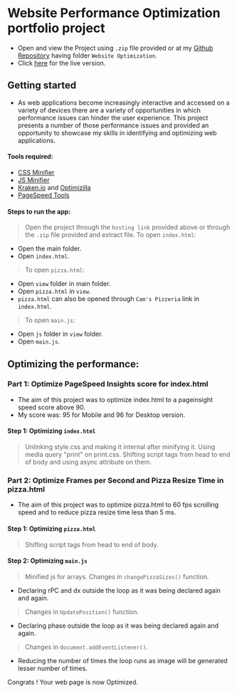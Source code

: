 # Website Performance Optimization portfolio project

* Open and view the Project using `.zip` file provided or at my [Github Repository](https://github.com/madhur-taneja/Front-End-Projects) having folder `Website Optimization`.
* Click [here](https://madhur-taneja.github.io/Front-End-Projects/Project%207%20(Website%20Optimization)/index.html) for the live version.

## Getting started
* As web applications become increasingly interactive and accessed on a variety of devices there are a variety of opportunities in which performance issues can hinder the user experience. This project presents a number of those performance issues and provided an opportunity to showcase my skills in identifying and optimizing web applications.

#### Tools required:

* [CSS Minifier](https://cssminifier.com/)
* [JS Minifier](https://javascript-minifier.com/)
* [Kraken.io](https://kraken.io/) and [Optimizilla](http://optimizilla.com/)
* [PageSpeed Tools](https://developers.google.com/speed/pagespeed/insights/)

#### Steps to run the app:
> Open the project through the `hosting link` provided above or through the `.zip` file provided and extract file.
> To open `index.html`:
* Open the main folder.
* Open `index.html`.
> To open `pizza.html`:
* Open `view` folder in main folder.
* Open `pizza.html` in `view`.
* `pizza.html` can also be opened through `Cam's Pizzeria` link in `index.html`.
> To open `main.js`:
* Open `js` folder in `view` folder.
* Open `main.js`.

## Optimizing the performance:

### Part 1: Optimize PageSpeed Insights score for index.html

* The aim of this project was to optimize index.html to a pageinsight speed score above 90.
* My score was: 95 for Mobile and 96 for Desktop version.

#### Step 1: Optimizing `index.html`
> Unlinking style.css and making it internal after minifying it.
> Using media query "print" on print.css.
> Shifting script tags from head to end of body and using async attribute on them.

### Part 2: Optimize Frames per Second and Pizza Resize Time in pizza.html
* The aim of this project was to optimize pizza.html to 60 fps scrolling speed and to reduce pizza resize time less than 5 ms.

#### Step 1: Optimizing `pizza.html`
> Shifting script tags from head to end of body.

#### Step 2: Optimizing `main.js`
> Minified js for arrays.
> Changes in `changePizzaSizes()` function.
* Declaring rPC and dx outside the loop as it was being declared again and again.
> Changes in `UpdatePosition()` function.
* Declaring phase outside the loop as it was being declared again and again.
> Changes in `document.addEventListener()`.
* Reducing the number of times the loop runs as image will be generated lesser number of times.

Congrats ! Your web page is now Optimized.

